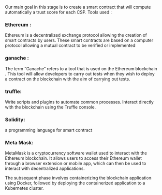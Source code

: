 Our main goal in this stage is to create a smart contract that will compute automatically a trust score for each CSP.
Tools used : 
### Ethereum :
Ethereum is a decentralized exchange protocol allowing the creation of smart contracts by users. These smart contracts are based on a computer protocol allowing a mutual contract to be verified or implemented
### ganache :
The term “Ganache” refers to a tool that is used on the Ethereum blockchain . This tool will allow developers to carry out tests 
when they wish to deploy a contract on the blockchain with the aim of carrying out tests.
### truffle: 
Write scripts and plugins to automate common processes. Interact directly with the blockchain using the Truffle console.
### Solidity:
a programming language for smart contract
### Meta Mask:
MetaMask is a cryptocurrency software wallet used to interact with the Ethereum blockchain. It allows users to access their Ethereum wallet through a browser extension or mobile app, which can then be used to interact with decentralized applications. 

The subsequent phase involves containerizing the blockchain application using Docker, followed by deploying the containerized application to a Kubernetes cluster.
